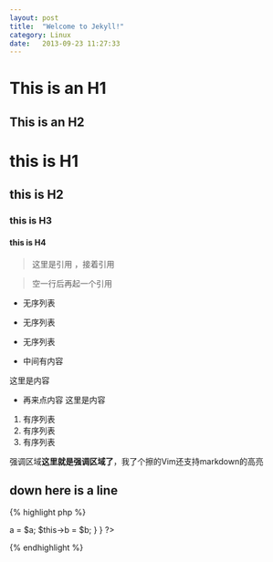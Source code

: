 ```yaml
---
layout: post
title:  "Welcome to Jekyll!"
category: Linux
date:   2013-09-23 11:27:33
---
```


This is an H1
=============

This is an H2
-------------

# this is H1

## this is H2

### this is H3

#### this is H4


> 这里是引用
  ，接着引用

> 空一行后再起一个引用

*   无序列表
*   无序列表
*   无序列表


*   中间有内容

这里是内容

*   再来点内容
这里是内容

1.  有序列表
2.  有序列表
3.  有序列表

强调区域**这里就是强调区域了**，我了个擦的Vim还支持markdown的高亮

down here is a line
----------


{% highlight php %}
<?php
function test()
{
    echo "hahahaha";    
}
class test()
{
    private $a;
    private $b;

    public function __constrcut($a, $b) 
    {
        $this->a = $a;
        $this->b = $b;
    }
}
?>
{% endhighlight %}

